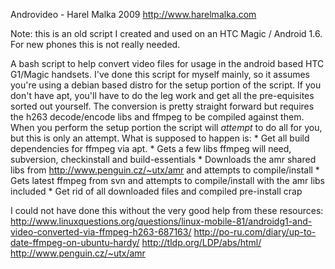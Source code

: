 Androvideo - Harel Malka 2009
http://www.harelmalka.com

Note: this is an old script I created and used on an HTC Magic / Android 1.6. For new phones this is not really needed.

A bash script to help convert video files for usage in the android based HTC G1/Magic 
handsets. I've done this script for myself mainly, so it assumes you're using a debian
based distro for the setup portion of the script. If you don't have apt, you'll have 
to do the leg work and get all the pre-equisites sorted out yourself.
The conversion is pretty straight forward but requires the h263 decode/encode libs
and ffmpeg to be compiled against them. When you perform the setup portion the script
will *attempt* to do all for you, but this is only an attempt. 
What is supposed to happen is:
	* Get all build dependencies for ffmpeg via apt.
 	* Gets a few libs ffmpeg will need, subversion, checkinstall and build-essentials
	* Downloads the amr shared libs from http://www.penguin.cz/~utx/amr and attempts to compile/install
	* Gets latest ffmpeg from svn and attempts to compile/install with the amr libs included
	* Get rid of all downloaded files and compiled pre-install crap

I could not have done this without the very good help from these resources:
http://www.linuxquestions.org/questions/linux-mobile-81/androidg1-and-video-converted-via-ffmpeg-h263-687163/
http://po-ru.com/diary/up-to-date-ffmpeg-on-ubuntu-hardy/
http://tldp.org/LDP/abs/html/ 
http://www.penguin.cz/~utx/amr


